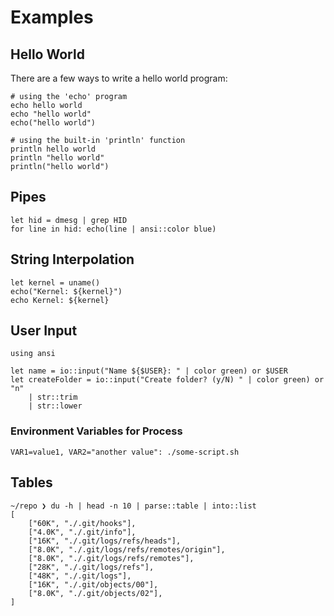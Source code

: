# Examples

## Hello World

There are a few ways to write a hello world program:

```elk
# using the 'echo' program
echo hello world
echo "hello world"
echo("hello world")

# using the built-in 'println' function
println hello world
println "hello world"
println("hello world")
```

## Pipes

```elk
let hid = dmesg | grep HID
for line in hid: echo(line | ansi::color blue)
```

## String Interpolation

```elk
let kernel = uname()
echo("Kernel: ${kernel}")
echo Kernel: ${kernel}
```

## User Input

```elk
using ansi

let name = io::input("Name ${$USER}: " | color green) or $USER
let createFolder = io::input("Create folder? (y/N) " | color green) or "n"
    | str::trim
    | str::lower
```

### Environment Variables for Process

```elk
VAR1=value1, VAR2="another value": ./some-script.sh
```

## Tables

```elk
~/repo ❯ du -h | head -n 10 | parse::table | into::list
[
    ["60K", "./.git/hooks"],
    ["4.0K", "./.git/info"],
    ["16K", "./.git/logs/refs/heads"],
    ["8.0K", "./.git/logs/refs/remotes/origin"],
    ["8.0K", "./.git/logs/refs/remotes"],
    ["28K", "./.git/logs/refs"],
    ["48K", "./.git/logs"],
    ["16K", "./.git/objects/00"],
    ["8.0K", "./.git/objects/02"],
]
```